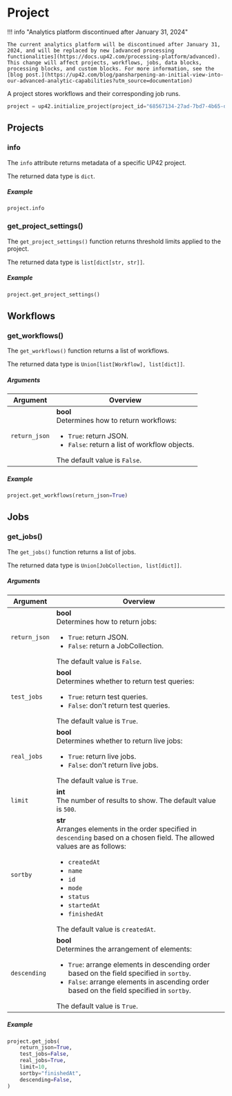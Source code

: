 # Project

!!! info "Analytics platform discontinued after January 31, 2024"

    The current analytics platform will be discontinued after January 31, 2024, and will be replaced by new [advanced processing functionalities](https://docs.up42.com/processing-platform/advanced). This change will affect projects, workflows, jobs, data blocks, processing blocks, and custom blocks. For more information, see the [blog post.](https://up42.com/blog/pansharpening-an-initial-view-into-our-advanced-analytic-capabilities?utm_source=documentation)

A project stores workflows and their corresponding job runs.

```python
project = up42.initialize_project(project_id="68567134-27ad-7bd7-4b65-d61adb11fc78")
```

## Projects

### info

The `info` attribute returns metadata of a specific UP42 project.

The returned data type is `dict`.

<h5> Example </h5>

```python
project.info
```

### get_project_settings()

The `get_project_settings()` function returns threshold limits applied to the project.

The returned data type is `list[dict[str, str]]`.

<h5> Example </h5>

```python
project.get_project_settings()
```

## Workflows

### get_workflows()

The `get_workflows()` function returns a list of workflows.

The returned data type is `Union[list[Workflow], list[dict]]`.

<h5> Arguments </h5>

| Argument      | Overview                                                                                                                                                                     |
| ------------- | ---------------------------------------------------------------------------------------------------------------------------------------------------------------------------- |
| `return_json` | **bool**<br/>Determines how to return workflows:<br/><ul><li>`True`: return JSON.</li><li>`False`: return a list of workflow objects.</li></ul>The default value is `False`. |

<h5> Example </h5>

```python
project.get_workflows(return_json=True)
```

## Jobs

### get_jobs()

The `get_jobs()` function returns a list of jobs.

The returned data type is `Union[JobCollection, list[dict]]`.

<h5> Arguments </h5>

| Argument      | Overview                                                                                                                                                                                                                                                                                     |
| ------------- | -------------------------------------------------------------------------------------------------------------------------------------------------------------------------------------------------------------------------------------------------------------------------------------------- |
| `return_json` | **bool**<br/>Determines how to return jobs:<br/><ul><li>`True`: return JSON.</li><li>`False`: return a JobCollection.</li></ul>The default value is `False`.                                                                                                                                 |
| `test_jobs`   | **bool**<br/>Determines whether to return test queries:<br/><ul><li>`True`: return test queries.</li><li>`False`: don't return test queries.</li></ul>The default value is `True`.                                                                                                           |
| `real_jobs`   | **bool**<br/>Determines whether to return live jobs:<br/><ul><li>`True`: return live jobs.</li><li>`False`: don't return live jobs.</li></ul>The default value is `True`.                                                                                                                    |
| `limit`       | **int**<br/>The number of results to show. The default value is `500`.                                                                                                                                                                                                                       |
| `sortby`      | **str**<br/>Arranges elements in the order specified in `descending` based on a chosen field. The allowed values are as follows:<br><ul><li>`createdAt`</li><li>`name`</li><li>`id`</li><li>`mode`</li><li>`status`</li><li>`startedAt`</li><li>`finishedAt`</li></ul> The default value is `createdAt`.     |
| `descending`  | **bool**<br/>Determines the arrangement of elements:<br/><ul><li>`True`: arrange elements in descending order based on the field specified in `sortby`.</li><li>`False`: arrange elements in ascending order based on the field specified in `sortby`.</li></ul>The default value is `True`. |

<h5> Example </h5>

```python
project.get_jobs(
    return_json=True,
    test_jobs=False,
    real_jobs=True,
    limit=10,
    sortby="finishedAt",
    descending=False,
)
```

